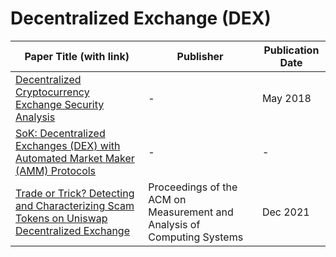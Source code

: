 # Decentralized Exchange (DEX)

| Paper Title (with link) | Publisher | Publication Date | 
|-------------------------|-----------|------------------|
| [Decentralized Cryptocurrency Exchange Security Analysis](https://ramagururadhakrishnan.github.io/Blockchain-Papers/DEX/Decentralized_Cryptocurrency_Exchange_Security_Analysis.pdf) | - | May 2018 | 
| [SoK: Decentralized Exchanges (DEX) with Automated Market Maker (AMM) Protocols](https://ramagururadhakrishnan.github.io/Blockchain-Papers/DEX/SoK_Decentralized_Exchanges(DEX)_with_Automated_Market_Maker(AMM)_Protocols.pdf) | - | - |
| [Trade or Trick? Detecting and Characterizing Scam Tokens on Uniswap Decentralized Exchange](https://ramagururadhakrishnan.github.io/Blockchain-Papers/DEX/Trade_or_Trick_Detecting_and_Characterizing_Scam_Tokens_on_Uniswap_Decentralized_Exchange.pdf) | Proceedings of the ACM on Measurement and Analysis of Computing Systems | Dec 2021 | 

